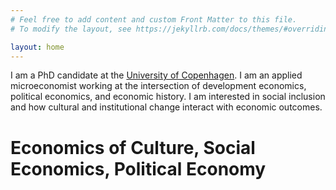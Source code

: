 ```yaml
---
# Feel free to add content and custom Front Matter to this file.
# To modify the layout, see https://jekyllrb.com/docs/themes/#overriding-theme-defaults

layout: home
---
```


I am a PhD candidate at the [University of Copenhagen](https://www.economics.ku.dk/staff/phd_kopi/?pure=en/persons/594488). 
I am an applied microeconomist working at the intersection of development 
economics, political economics, and economic history. I am interested in social inclusion and how
cultural and institutional change interact with economic outcomes.

# Economics of Culture, Social Economics, Political Economy